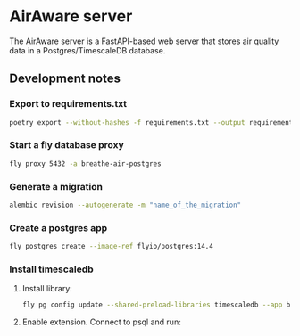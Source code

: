 # AirAware server

The AirAware server is a FastAPI-based web server that stores air quality data in a Postgres/TimescaleDB database.

## Development notes

### Export to requirements.txt

```sh
poetry export --without-hashes -f requirements.txt --output requirements.txt
```

### Start a fly database proxy

```sh
fly proxy 5432 -a breathe-air-postgres
```

### Generate a migration

```sh
alembic revision --autogenerate -m "name_of_the_migration"
```

### Create a postgres app

```sh
fly postgres create --image-ref flyio/postgres:14.4
```

### Install timescaledb

1. Install library:

    ```sh
    fly pg config update --shared-preload-libraries timescaledb --app breathe-air-postgres
    ```

1. Enable extension. Connect to psql and run:

```sh
```
